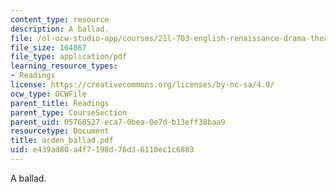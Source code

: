 ```yaml
---
content_type: resource
description: A ballad.
file: /ol-ocw-studio-app/courses/21l-703-english-renaissance-drama-theatre-and-society-in-the-age-of-shakespeare-fall-2003/e439ad80a4f7198d76d36110ec1c6883_arden_ballad.pdf
file_size: 164867
file_type: application/pdf
learning_resource_types:
- Readings
license: https://creativecommons.org/licenses/by-nc-sa/4.0/
ocw_type: OCWFile
parent_title: Readings
parent_type: CourseSection
parent_uid: 05768527-eca7-0bea-0e7d-b13eff38baa9
resourcetype: Document
title: arden_ballad.pdf
uid: e439ad80-a4f7-198d-76d3-6110ec1c6883
---
```

A ballad.